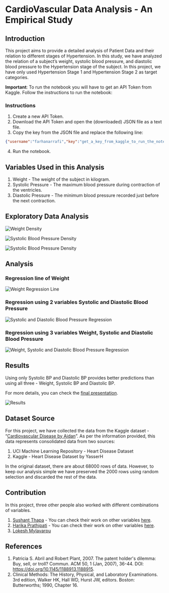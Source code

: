 # CardioVascular Data Analysis - An Empirical Study

## Introduction

This project aims to provide a detailed analysis of Patient Data and their relation to different stages of Hypertension. In this study, we have analyzed the relation of a subject’s weight, systolic blood pressure, and diastolic blood pressure to the Hypertension stage of the subject. In this project, we have only used Hypertension Stage 1 and Hypertension Stage 2 as target categories.

**Important**: To run the notebook you will have to get an API Token from Kaggle. Follow the instructions to run the notebook:

### Instructions

1. Create a new API Token.
2. Download the API Token and open the (downloaded) JSON file as a text file.
3. Copy the key from the JSON file and replace the following line:

```json
{"username":"farhanarrafi","key":"get_a_key_from_kaggle_to_run_the_notebook"}
```

4. Run the notebook.


## Variables Used in this Analysis

1. Weight - The weight of the subject in kilogram.
2. Systolic Pressure - The maximum blood pressure during contraction of the ventricles.
3. Diastolic Pressure - The minimum blood pressure recorded just before the next contraction.

## Exploratory Data Analysis

![Weight Density](images/weight_density.png)

![Systolic Blood Pressure Density](images/ap_hi_density.png)

![Systolic Blood Pressure Density](images/ap_lo_density.png)

## Analysis

### Regression line of Weight

![Weight Regression Line](images/regression_line.png)

### Regression using 2 variables Systolic and Diastolic Blood Pressure

![Systolic and Diastolic Blood Pressure Regression](images/2_var_regression.png)

### Regression using 3 variables Weight, Systolic and Diastolic Blood Pressure

![Weight, Systolic and Diastolic Blood Pressure Regression](images/3_var_regression.png)

## Results

Using only Systolic BP and Diastolic BP provides better predictions than using all three - Weight, Systolic BP and Diastolic BP.

For more details, you can check the [final presentation](Final_Presentation.pdf).

![Results](images/2_var_vs_3_var.png)

## Dataset Source

For this project, we have collected the data from the Kaggle dataset - “[Cardiovascular Disease by Aidan](https://www.kaggle.com/datasets/colewelkins/cardiovascular-disease)”.
As per the information provided, this data represents consolidated data from two sources:

1. UCI Machine Learning Repository - Heart Disease Dataset
2. Kaggle - Heart Disease Dataset by YasserH

In the original dataset, there are about 68000 rows of data. However, to keep our analysis simple we have preserved the 2000 rows using random selection and discarded the rest of the data.

## Contribution

In this project, three other people also worked with different combinations of variables.

1. [Sushant Thapa](https://github.com/sushant-thapa) - You can check their work on other variables [here](https://github.com/sushant-thapa/statistical_analysis_on_hypertension_dataset).
2. [Harika Prathipati](https://github.com/Hsv0345) - You can check their work on other variables [here](https://github.com/Hsv0345/Predicting-Heart-Disease).
3. [Lokesh Mylavarpu](https://github.com/Lokesh-Mylavarpu)

## References

1. Patricia S. Abril and Robert Plant, 2007. The patent holder's dilemma: Buy, sell, or troll? Commun. ACM 50, 1 (Jan, 2007), 36-44. DOI: https://doi.org/10.1145/1188913.1188915.
2. Clinical Methods: The History, Physical, and Laboratory Examinations. 3rd edition, Walker HK, Hall WD, Hurst JW, editors. Boston: Butterworths; 1990, Chapter 16.
